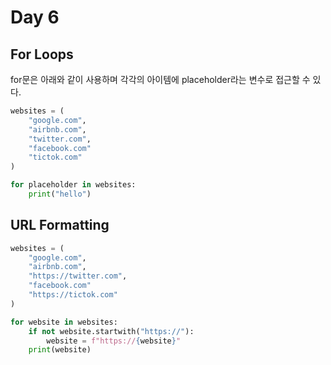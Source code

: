 # Day 6



## For Loops

for문은 아래와 같이 사용하며 각각의 아이템에 placeholder라는 변수로 접근할 수 있다.

```python
websites = (
	"google.com",
    "airbnb.com",
    "twitter.com",
    "facebook.com"
    "tictok.com"
)

for placeholder in websites:
    print("hello")
```



## URL Formatting

```python
websites = (
	"google.com",
    "airbnb.com",
    "https://twitter.com",
    "facebook.com"
    "https://tictok.com"
)

for website in websites:
	if not website.startwith("https://"):
        website = f"https://{website}"
    print(website)
                             
                             
```

